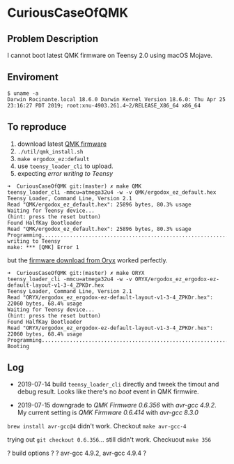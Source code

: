 # CuriousCaseOfQMK

## Problem Description

I cannot boot latest QMK firmware on Teensy 2.0 using macOS Mojave.

## Enviroment

```shell
$ uname -a
Darwin Rocinante.local 18.6.0 Darwin Kernel Version 18.6.0: Thu Apr 25 23:16:27 PDT 2019; root:xnu-4903.261.4~2/RELEASE_X86_64 x86_64
```

## To reproduce

1. download latest [QMK firmware](https://github.com/qmk/qmk_firmware)
2. `./util/qmk_install.sh`
3. `make ergodox_ez:default`
4. use `teensy_loader_cli` to upload.
5. expecting *error writing to Teensy*

```shell
➜  CuriousCaseOfQMK git:(master) ✗ make QMK
teensy_loader_cli -mmcu=atmega32u4 -w -v QMK/ergodox_ez_default.hex
Teensy Loader, Command Line, Version 2.1
Read "QMK/ergodox_ez_default.hex": 25896 bytes, 80.3% usage
Waiting for Teensy device...
(hint: press the reset button)
Found HalfKay Bootloader
Read "QMK/ergodox_ez_default.hex": 25896 bytes, 80.3% usage
Programming..........................................................................................................................................................................error writing to Teensy
make: *** [QMK] Error 1
```

but the [firmware download from Oryx](https://configure.ergodox-ez.com/ergodox-ez/layouts/default/latest/0) worked perfectly.

```shell
➜  CuriousCaseOfQMK git:(master) ✗ make ORYX
teensy_loader_cli -mmcu=atmega32u4 -w -v ORYX/ergodox_ez_ergodox-ez-default-layout-v1-3-4_ZPKDr.hex
Teensy Loader, Command Line, Version 2.1
Read "ORYX/ergodox_ez_ergodox-ez-default-layout-v1-3-4_ZPKDr.hex": 22060 bytes, 68.4% usage
Waiting for Teensy device...
(hint: press the reset button)
Found HalfKay Bootloader
Read "ORYX/ergodox_ez_ergodox-ez-default-layout-v1-3-4_ZPKDr.hex": 22060 bytes, 68.4% usage
Programming.............................................................................................................................................................................
Booting
```

## Log

* 2019-07-14 build `teensy_loader_cli` directly and tweek the timout and debug result. Looks like there's no *boot* event in QMK firmwire.

* 2019-07-15 downgrade to *QMK Firmware 0.6.356* with *avr-gcc 4.9.2*. My current setting is *QMK Firmware 0.6.414* with *avr-gcc 8.3.0*

`brew install avr-gcc@4` didn't work. Checkout `make avr-gcc-4`

trying out `git checkout 0.6.356`... still didn't work. Checkuout `make 356`

? build options ?
? avr-gcc 4.9.2, avr-gcc 4.9.4 ?